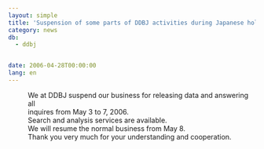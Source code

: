 ```yaml
---
layout: simple
title: 'Suspension of some parts of DDBJ activities during Japanese holidays'
category: news
db:
  - ddbj


date: 2006-04-28T00:00:00
lang: en
---
```


<dd>We at DDBJ suspend our business for releasing data and answering all<br> inquires from May 3 to 7, 2006.
<dd>Search and analysis services are available.
<dd>We will resume the normal business from May 8.<br> Thank you very much for your understanding and cooperation.</dd>
</dd>
</dd>
